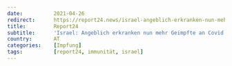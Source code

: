 ```yaml
---
date:          2021-04-26
redirect:      https://report24.news/israel-angeblich-erkranken-nun-mehr-geimpfte-an-covid-als-ungeimpfte/
title:         Report24
subtitle:      'Israel: Angeblich erkranken nun mehr Geimpfte an Covid als Ungeimpfte'
country:       AT
categories:    [Impfung]
tags:          [report24, immunität, israel]
---
```

